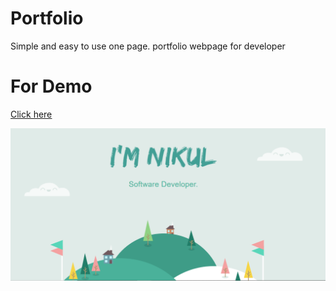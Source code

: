 # Portfolio

Simple and easy to use one page. portfolio webpage for developer

# For Demo

<a href="https://bit.ly/nirmalportfolio" target="_blank"><u>Click here</u></a>

 <img src="https://github.com/NikulGoyani369/portfolio/blob/master/Screenshot_2.png?raw=true"  />
